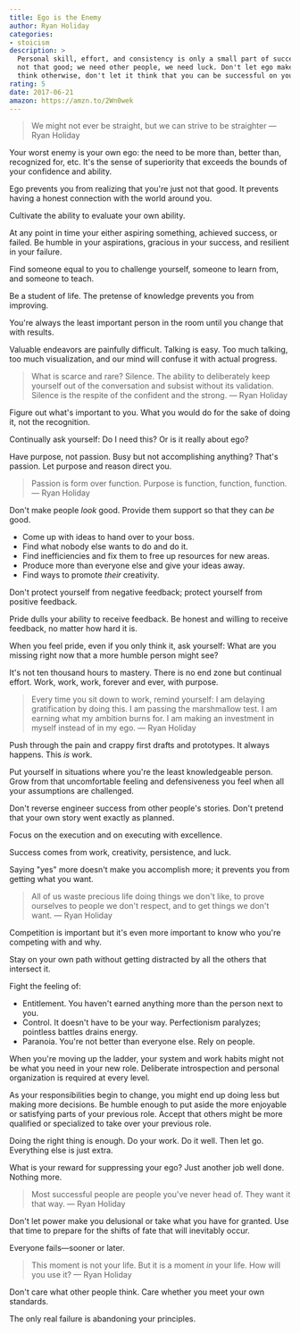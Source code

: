 ```yaml
---
title: Ego is the Enemy
author: Ryan Holiday
categories:
- stoicism
description: >
  Personal skill, effort, and consistency is only a small part of success. We're
  not that good; we need other people, we need luck. Don't let ego make you
  think otherwise, don't let it think that you can be successful on your own.
rating: 5
date: 2017-06-21
amazon: https://amzn.to/2Wn0wek
---
```


> We might not ever be straight, but we can strive to be straighter — Ryan
> Holiday

Your worst enemy is your own ego: the need to be more than, better than,
recognized for, etc. It's the sense of superiority that exceeds the bounds of
your confidence and ability.

Ego prevents you from realizing that you're just not that good. It prevents
having a honest connection with the world around you.

Cultivate the ability to evaluate your own ability.

At any point in time your either aspiring something, achieved success, or
failed. Be humble in your aspirations, gracious in your success, and resilient
in your failure.

Find someone equal to you to challenge yourself, someone to learn from, and
someone to teach.

Be a student of life. The pretense of knowledge prevents you from improving.

You're always the least important person in the room until you change that with
results.

Valuable endeavors are painfully difficult. Talking is easy. Too much talking,
too much visualization, and our mind will confuse it with actual progress.

> What is scarce and rare? Silence. The ability to deliberately keep yourself
> out of the conversation and subsist without its validation. Silence is the
> respite of the confident and the strong. — Ryan Holiday

Figure out what's important to you. What you would do for the sake of doing it,
not the recognition.

Continually ask yourself: Do I need this? Or is it really about ego?

Have purpose, not passion. Busy but not accomplishing anything? That's passion.
Let purpose and reason direct you.

> Passion is form over function. Purpose is function, function, function. — Ryan
> Holiday

Don't make people _look_ good. Provide them support so that they can _be_ good.

* Come up with ideas to hand over to your boss.
* Find what nobody else wants to do and do it.
* Find inefficiencies and fix them to free up resources for new areas.
* Produce more than everyone else and give your ideas away.
* Find ways to promote _their_ creativity.

Don't protect yourself from negative feedback; protect yourself from positive
feedback.

Pride dulls your ability to receive feedback. Be honest and willing to receive
feedback, no matter how hard it is.

When you feel pride, even if you only think it, ask yourself: What are you
missing right now that a more humble person might see?

It's not ten thousand hours to mastery. There is no end zone but continual
effort. Work, work, work, forever and ever, with purpose.

> Every time you sit down to work, remind yourself: I am delaying gratification
> by doing this. I am passing the marshmallow test. I am earning what my
> ambition burns for. I am making an investment in myself instead of in my ego.
> — Ryan Holiday

Push through the pain and crappy first drafts and prototypes. It always happens.
This _is_ work.

Put yourself in situations where you're the least knowledgeable person. Grow
from that uncomfortable feeling and defensiveness you feel when all your
assumptions are challenged.

Don't reverse engineer success from other people's stories. Don't pretend that
your own story went exactly as planned.

Focus on the execution and on executing with excellence.

Success comes from work, creativity, persistence, and luck.

Saying "yes" more doesn't make you accomplish more; it prevents you from getting
what you want.

> All of us waste precious life doing things we don't like, to prove ourselves
> to people we don't respect, and to get things we don't want. — Ryan Holiday

Competition is important but it's even more important to know who you're
competing with and why.

Stay on your own path without getting distracted by all the others that
intersect it.

Fight the feeling of:

* Entitlement. You haven't earned anything more than the person next to you.
* Control. It doesn't have to be your way. Perfectionism paralyzes; pointless
  battles drains energy.
* Paranoia. You're not better than everyone else. Rely on people.

When you're moving up the ladder, your system and work habits might not be what
you need in your new role. Deliberate introspection and personal organization is
required at every level.

As your responsibilities begin to change, you might end up doing less but making
more decisions. Be humble enough to put aside the more enjoyable or satisfying
parts of your previous role. Accept that others might be more qualified or
specialized to take over your previous role.

Doing the right thing is enough. Do your work. Do it well. Then let go.
Everything else is just extra.

What is your reward for suppressing your ego? Just another job well done.
Nothing more.

> Most successful people are people you've never head of. They want it that way.
> — Ryan Holiday

Don't let power make you delusional or take what you have for granted. Use that
time to prepare for the shifts of fate that will inevitably occur.

Everyone fails—sooner or later.

> This moment is not your life. But it is a moment _in_ your life. How will you
> use it? — Ryan Holiday

Don't care what other people think. Care whether you meet your own standards.

The only real failure is abandoning your principles.
